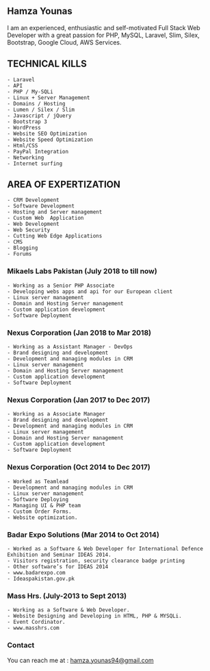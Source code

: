 
## Hamza Younas
I am an experienced, enthusiastic and self-motivated Full Stack Web Developer with a great passion for PHP, MySQL, Laravel, Slim, Silex, Bootstrap, Google Cloud, AWS Services.

## TECHNICAL KILLS

    - Laravel
    - API
    - PHP / My-SQLi 
    - Linux + Server Management
    - Domains / Hosting 
    - Lumen / Silex / Slim
    - Javascript / jQuery
    - Bootstrap 3
    - WordPress
    - Website SEO Optimization
    - Website Speed Optimization
    - Html/CSS
    - PayPal Integration
    - Networking
    - Internet surfing
    
## AREA OF EXPERTIZATION
    - CRM Development
    - Software Development
    - Hosting and Server management
    - Custom Web  Application
    - Web Development
    - Web Security
    - Cutting Web Edge Applications
    - CMS
    - Blogging
    - Forums
    
    
 ### Mikaels Labs Pakistan 	       (July 2018 to till now)
    - Working as a Senior PHP Associate 
    - Developing webs apps and api for our European client
    - Linux server management
    - Domain and Hosting Server management 
    - Custom application development
    - Software Deployment

### Nexus Corporation 				(Jan 2018 to Mar 2018)
    - Working as a Assistant Manager - DevOps
    - Brand designing and development
    - Development and managing modules in CRM
    - Linux server management
    - Domain and Hosting Server management 
    - Custom application development	
    - Software Deployment

### Nexus Corporation 				(Jan 2017 to Dec 2017)
    - Working as a Associate Manager
    - Brand designing and development
    - Development and managing modules in CRM
    - Linux server management
    - Domain and Hosting Server management 
    - Custom application development
    - Software Deployment
    
### Nexus Corporation 				(Oct 2014 to Dec 2017)
    - Worked as Teamlead
    - Development and managing modules in CRM
    - Linux server management
    - Software Deploying
    - Managing UI & PHP team
    - Custom Order Forms.
    - Website optimization.
    
### Badar Expo Solutions 				(Mar 2014 to Oct 2014)
    - Worked as a Software & Web Developer for International Defence Exhibition and Seminar IDEAS 2014.
    - Visitors registration, security clearance badge printing
    - Other software’s for IDEAS 2014
    - www.badarexpo.com
    - Ideaspakistan.gov.pk

### Mass Hrs.						(July-2013 to Sept 2013)
    - Working as a Software & Web Developer.
    - Website Designing and Developing in HTML, PHP & MYSQLi.
    - Event Cordinator.
    - www.masshrs.com



### Contact
You can reach me at : hamza.younas94@gmail.com
